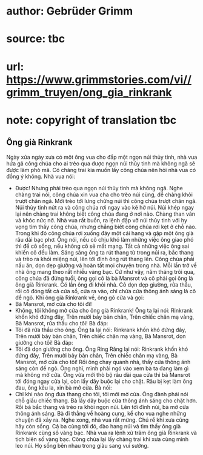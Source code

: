 # author: Gebrüder Grimm
# source: tbc
# url: https://www.grimmstories.com/vi//grimm_truyen/ong_gia_rinkrank
# note: copyright of translation tbc

## Ông già Rinkrank 

Ngày xửa ngày xưa có một ông vua cho đắp một ngọn núi thủy tinh, nhà vua
hứa gả công chúa cho ai trèo qua được ngọn núi thủy tinh mà không ngã sẽ
được làm phò mã.
Có chàng trai kia muốn lấy công chúa nên hỏi nhà vua có đồng ý không.
Nhà vua nói:
- Được! Nhưng phải trèo qua ngọn núi thủy tinh mà không ngã.
Nghe chàng trai nói, công chúa xin vua cha cho trèo núi cùng, để chàng
khỏi trượt chân ngã. Mới trèo tới lưng chừng núi thì công chúa trượt
chân ngã. Núi thủy tinh nứt ra và công chúa rơi ngay vào kẽ hở núi. Núi
khép ngay lại nên chàng trai không biết công chúa đang ở nơi nào. Chàng
than vãn và khóc nức nở. Nhà vua rất buồn, ra lệnh đập vỡ núi thủy tinh
với hy vọng tìm thấy công chúa, nhưng chẳng biết công chúa rơi kẹt ở chỗ
nào. Trong khi đó công chúa rơi xuống đáy một cái hang và gặp một ông
già râu dài bạc phơ. Ông nói, nếu cô chịu khó làm những việc ông giao
phó thì để cô sống, nếu không cô sẽ mất mạng.
Tất cả những việc ông sai khiến cô đều làm. Sáng sáng ông ta rút thang
từ trong núi ra, bắc thang và trèo ra khỏi miệng núi, lên tới đỉnh ông
rút thang lên. Công chúa phải nấu ăn, dọn dẹp giường và hoàn tất mọi
chuyện trong nhà. Mỗi lần trở về nhà ông mang theo rất nhiều vàng bạc.
Cứ như vậy, năm tháng trôi qua, công chúa đã đứng tuổi, ông gọi cô là bà
Mansrot và cô phải gọi ông là ông già Rinkrank.
Có lần ông đi khỏi nhà. Cô dọn dẹp giường, rửa thẩu, rồi cô đóng tất cả
cửa sổ, cửa ra vào, chỉ chừa cửa thông ánh sáng là cô để ngỏ. Khi ông
già Rinkrank về, ông gõ cửa và gọi:
- Bà Mansrot, mở cửa cho tôi đi!
- Không, tôi không mở cửa cho ông già Rinkrank!
Ông ta lại nói:
Rinkrank khốn khó đứng đây,
Trên mười bảy bàn chân,
Trên chiếc chân mạ vàng,
Bà Mansrot, rửa thẩu cho tôi!
Bà đáp:
- Tôi đã rửa thẩu cho ông.
Ông ta lại nói:
Rinkrank khốn khó đứng đây,
Trên mười bảy bàn chân,
Trên chiếc chân mạ vàng,
Bà Mansrot, dọn giường cho tôi!
Bà đáp:
- Tôi đã dọn giường cho ông.
Ông Ring Răng lại nói:
Rinkrank khốn khó đứng đây,
Trên mười bảy bàn chân,
Trên chiếc chân mạ vàng,
Bà Mansrot, mở cửa cho tôi!
Rồi ông chạy quanh nhà, thấy cửa thông ánh sáng còn để ngỏ. Ông nghĩ,
mình phải ngó vào xem bà ta đang làm gì mà không mở cửa. Ông vừa mới thò
bộ râu dài qua cửa thì bà Mansrot tới đóng ngay cửa lại, còn lấy dây
buộc lại cho chặt. Râu bị kẹt làm ông đau, ông kêu la, xin bà mở cửa. Bà
nói:
- Chỉ khi nào ông đưa thang cho tôi, tôi mới mở cửa.
Ông đành phải nói chỗ giấu chiếc thang.
Bà lấy dây buộc cửa thông ánh sáng cho chặt hơn. Rồi bà bắc thang và
trèo ra khỏi ngọn núi. Lên tới đỉnh núi, bà mở cửa thông ánh sáng. Bà đi
thẳng về hoàng cung, kể cho vua nghe những chuyện đã xảy ra.
Nghe xong, nhà vua rất mừng. Chú rể khi xưa cũng hãy còn sống. Cả ba
cùng tới đó, đào hang núi và tìm thấy ông già Rinkrank cùng số vàng bạc.
Nhà vua ra lệnh xử trảm ông già Rinkrank và tịch biên số vàng bạc. Công
chúa lại lấy chàng trai khi xưa cùng mình leo núi.
Họ sống bên nhau trong giàu sang vui sướng.
